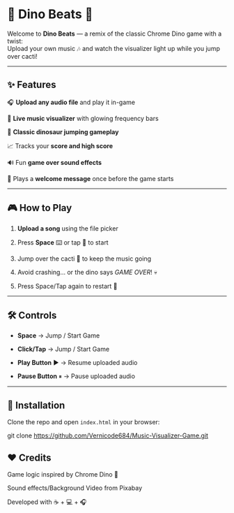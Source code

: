 # 🦖 Dino Beats 🎵  

Welcome to **Dino Beats** — a remix of the classic Chrome Dino game with a twist:  
Upload your own music 🎶 and watch the visualizer light up while you jump over cacti!  

---

## ✨ Features  
🎧 **Upload any audio file** and play it in-game

🌈 **Live music visualizer** with glowing frequency bars
  
🦖 **Classic dinosaur jumping gameplay**
  
📈 Tracks your **score and high score**  

🔊 Fun **game over sound effects**  

🎤 Plays a **welcome message** once before the game starts  

---

## 🎮 How to Play

1. **Upload a song** using the file picker
    
3. Press **Space** ⌨️ or tap 📱 to start
   
5. Jump over the cacti 🌵 to keep the music going
   
7. Avoid crashing… or the dino says *GAME OVER*! 💀
    
9. Press Space/Tap again to restart 🎯  

---

## 🛠 Controls  
- **Space** → Jump / Start Game
  
- **Click/Tap** → Jump / Start Game
   
- **Play Button** ▶️ → Resume uploaded audio
   
- **Pause Button** ⏸ → Pause uploaded audio  

---

## 📂 Installation  
Clone the repo and open `index.html` in your browser:  

git clone https://github.com/Vernicode684/Music-Visualizer-Game.git


## ❤️ Credits

Game logic inspired by Chrome Dino 🦖

Sound effects/Background Video from Pixabay

Developed with ☕ + 💻 + 🎧
